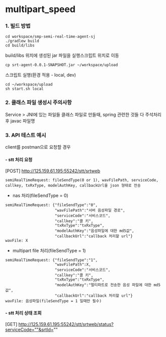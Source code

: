 # multipart_speed

### 1. 빌드 방법
```
cd workspace/smp-semi-real-time-agent-sj
./gradlew build
cd build/libs
```
build/libs 위치에 생성된 jar 파일을 실행스크립트 위치로 이동
```
cp srt-agent-0.0.1-SNAPSHOT.jar ~/workspace/upload
```
스크립트 실행(환경 적용 - local, dev)
```
cd ~/workspace/upload
sh start.sh local
```
### 2. 클래스 파일 생성시 주의사항
Service > JNI에 있는 파일들 클래스 파일로 만들때, spring 관련한 것들 다 주석처리 후 javac 파일명


### 3. API 테스트 예시
client를 postman으로 요청할 경우

#### - stt 처리 요청
[POST] http://125.159.61.195:55242/stt/srtweb
```
semiRealTimeRequest: fileSendType(0 or 1), wavFilePath, serviceCode, callkey, txRxType, modelAuthKey, callbackUrl을 json 형태로 전송
```
- nas 처리(fileSendType = 0)
```
semiRealTimeRequest: {"fileSendType":"0",
                      "wavFilePath":"서버 음성파일 경로",
                      "serviceCode":"서비스코드",
                      "callkey":"콜 키",
                      "txRxType":"txRxType",
                      "modelAuthKey":"음성파일에 대한 md5값",
                      "callbackUrl":"callback 처리할 url"}
wavFile: X
```
- multipart file 처리(fileSendType = 1)
```
semiRealTimeRequest: {"fileSendType":"1",
                      "wavFilePath":X,
                      "serviceCode":"서비스코드",
                      "callkey":"콜 키",
                      "txRxType":"txRxType",
                      "modelAuthKey":"멀티파트로 전송한 음성 파일에 대한 md5값",
                      "callbackUrl":"callback 처리할 url"}
wavFile: 음성파일(fileSendType = 1 일때만 필수)
```
#### - stt 처리 상태 조회
[GET] http://125.159.61.195:55242/stt/srtweb/status?serviceCode=""&srtId=""



